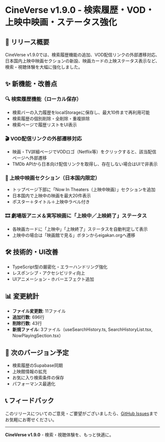# CineVerse v1.9.0 - 検索履歴・VOD・上映中映画・ステータス強化

## 🎉 リリース概要

CineVerse v1.9.0では、検索履歴機能の追加、VOD配信リンクの外部遷移対応、日本国内上映中映画セクションの新設、映画カードの上映ステータス表示など、検索・視聴体験を大幅に強化しました。

## ✨ 新機能・改善点

### 🔍 検索履歴機能（ローカル保存）
- 検索バーの入力履歴をlocalStorageに保存し、最大10件まで再利用可能
- 検索履歴の個別削除・全削除・重複排除
- 検索ページで履歴リストをUI表示

### 🎬 VOD配信リンクの外部遷移対応
- 映画・TV詳細ページでVODロゴ（Netflix等）をクリックすると、該当配信ページへ外部遷移
- TMDb APIから日本向け配信リンクを取得し、存在しない場合はUIで非表示

### 🏮 上映中映画セクション（日本国内限定）
- トップページ下部に「Now In Theaters（上映中映画）」セクションを追加
- 日本国内で上映中の映画を最大20件表示
- ポスター＋タイトル＋上映中ラベル付き

### 🎞️ 劇場版アニメ＆実写映画に「上映中／上映終了」ステータス
- 各映画カードに「上映中」「上映終了」ステータスを自動判定して表示
- 上映中の場合は「映画館で見る」ボタンからeigakan.orgへ遷移

## 🛠️ 技術的・UI改善
- TypeScript型の厳密化・エラーハンドリング強化
- レスポンシブ・アクセシビリティ向上
- UIアニメーション・ホバーエフェクト追加

## 📊 変更統計
- **ファイル変更数**: 11ファイル
- **追加行数**: 696行
- **削除行数**: 43行
- **新規ファイル**: 3ファイル（useSearchHistory.ts, SearchHistoryList.tsx, NowPlayingSection.tsx）

## 🚀 次のバージョン予定
- 検索履歴のSupabase同期
- 上映館情報の拡充
- お気に入り検索条件の保存
- パフォーマンス最適化

## 📞 フィードバック
このリリースについてのご意見・ご要望がございましたら、[GitHub Issues](https://github.com/xxnaokixx-zzz/CineVerse/issues)までお気軽にお寄せください。

---

**CineVerse v1.9.0** - 検索・視聴体験を、もっと快適に。 